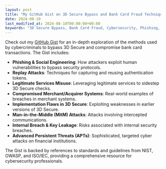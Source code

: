 ```yaml
---
layout: post
title: "My GitHub Gist on 3D Secure Bypass and Bank Card Fraud Techniques"
date: 2024-08-10
last_modified_at: 2024-08-10T00:00:00+00:00
keywords: "3D Secure Bypass, Bank Card Fraud, Cybersecurity, Phishing, Replay Attacks, Man-in-the-Middle Attacks, APTs, Internal Breach, Key Leakage, OWASP, NIST, ISO/IEC standards"
---
```


Check out my [GitHub Gist](https://gist.github.com/alexeinazarov/84731ed2f1479dc6e75e002e65030b0d) for an in-depth exploration of the methods used by cybercriminals to bypass 3D Secure and compromise bank card transactions. The Gist includes:

- **Phishing & Social Engineering**: How attackers exploit human vulnerabilities to bypass security protocols.
- **Replay Attacks**: Techniques for capturing and reusing authentication tokens.
- **Legitimate Services Misuse**: Leveraging legitimate services to sidestep 3D Secure checks.
- **Compromised Merchant/Acquirer Systems**: Real-world examples of breaches in merchant systems.
- **Implementation Flaws in 3D Secure**: Exploiting weaknesses in earlier versions of 3D Secure.
- **Man-in-the-Middle (MitM) Attacks**: Attacks involving intercepted communications.
- **Internal Breach & Key Leakage**: Risks associated with internal security breaches.
- **Advanced Persistent Threats (APTs)**: Sophisticated, targeted cyber attacks on financial institutions.

The Gist is backed by references to standards and guidelines from NIST, OWASP, and ISO/IEC, providing a comprehensive resource for cybersecurity professionals.
